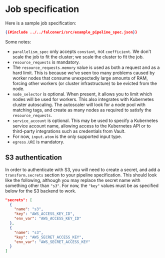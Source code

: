 # Job specification

Here is a sample job specification:

```json
{{#include ../../falconeri/src/example_pipeline_spec.json}}
```

Some notes:

- `parallelism_spec` only accepts `constant`, not `coefficient`. We don't scale the job to fit the cluster; we scale the cluster to fit the job.
- `resource_requests` is mandatory.
- The `resource_requests.memory` value is used as both a request and as a hard limit. This is because we've seen too many problems caused by worker nodes that consume unexpectedly large amounts of RAM, forcing other workers (or cluster infrastructure) to be evicted from the node.
- `node_selector` is optional. When present, it allows you to limit which nodes will be used for workers. This also integrates with Kubernetes cluster autoscaling. The autoscaler will look for a node pool with matching tags, and create as many nodes as required to satisfy the `resource_requests`.
- `service_account` is optional. This may be used to specify a Kubernetes service account name, allowing access to the Kubernetes API or to third-party integrations such as credentials from Vault.
- For now, `input.atom` is the only supported input type.
- `egress.URI` is mandatory.

## S3 authentication

In order to authenticate with S3, you will need to create a secret, and add a `transform.secrets` section to your pipeline specification. This should look like the following, although you may replace the secret name with something other than `"s3"`. For now, the `"key"` values must be as specified below for the S3 backend to work.

```json
"secrets": [
  {
    "name": "s3",
    "key": "AWS_ACCESS_KEY_ID",
    "env_var": "AWS_ACCESS_KEY_ID"
  },
  {
    "name": "s3",
    "key": "AWS_SECRET_ACCESS_KEY",
    "env_var": "AWS_SECRET_ACCESS_KEY"
  }
]
```

